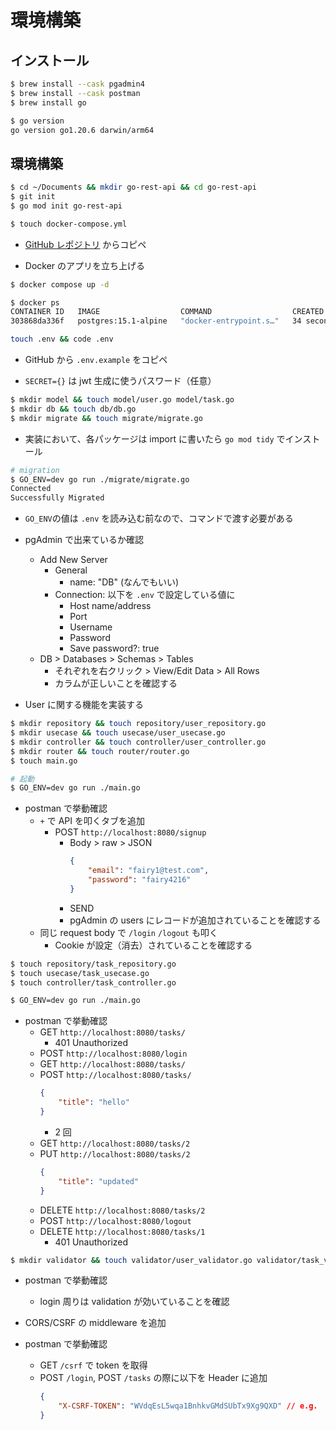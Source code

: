 # 環境構築

## インストール

```bash
$ brew install --cask pgadmin4
$ brew install --cask postman
$ brew install go

$ go version
go version go1.20.6 darwin/arm64
```

## 環境構築

```bash
$ cd ~/Documents && mkdir go-rest-api && cd go-rest-api
$ git init
$ go mod init go-rest-api

$ touch docker-compose.yml
```

-   [GitHub レポジトリ](https://github.com/GomaGoma676/echo-rest-api) からコピペ

-   Docker のアプリを立ち上げる

```bash
$ docker compose up -d

$ docker ps
CONTAINER ID   IMAGE                  COMMAND                  CREATED          STATUS          PORTS                    NAMES
303868da336f   postgres:15.1-alpine   "docker-entrypoint.s…"   34 seconds ago   Up 33 seconds   0.0.0.0:5434->5432/tcp   go-rest-api-dev-postgres-1
```

```bash
touch .env && code .env
```

-   GitHub から `.env.example` をコピペ

-   `SECRET={}` は jwt 生成に使うパスワード（任意）

```bash
$ mkdir model && touch model/user.go model/task.go
$ mkdir db && touch db/db.go
$ mkdir migrate && touch migrate/migrate.go
```

-   実装において、各パッケージは import に書いたら `go mod tidy` でインストール

```bash
# migration
$ GO_ENV=dev go run ./migrate/migrate.go
Connected
Successfully Migrated
```

-   `GO_ENV`の値は `.env` を読み込む前なので、コマンドで渡す必要がある

-   pgAdmin で出来ているか確認

    -   Add New Server
        -   General
            -   name: "DB" (なんでもいい)
        -   Connection: 以下を `.env` で設定している値に
            -   Host name/address
            -   Port
            -   Username
            -   Password
            -   Save password?: true
    -   DB > Databases > Schemas > Tables
        -   それぞれを右クリック > View/Edit Data > All Rows
        -   カラムが正しいことを確認する

-   User に関する機能を実装する

```bash
$ mkdir repository && touch repository/user_repository.go
$ mkdir usecase && touch usecase/user_usecase.go
$ mkdir controller && touch controller/user_controller.go
$ mkdir router && touch router/router.go
$ touch main.go
```

```bash
# 起動
$ GO_ENV=dev go run ./main.go
```

-   postman で挙動確認
    -   `+` で API を叩くタブを追加
        -   POST `http://localhost:8080/signup`
            -   Body > raw > JSON
                ```JSON
                {
                    "email": "fairy1@test.com",
                    "password": "fairy4216"
                }
                ```
            -   SEND
            -   pgAdmin の users にレコードが追加されていることを確認する
    -   同じ request body で `/login` `/logout` も叩く
        -   Cookie が設定（消去）されていることを確認する

```bash
$ touch repository/task_repository.go
$ touch usecase/task_usecase.go
$ touch controller/task_controller.go

$ GO_ENV=dev go run ./main.go
```

-   postman で挙動確認
    -   GET `http://localhost:8080/tasks/`
        -   401 Unauthorized
    -   POST `http://localhost:8080/login`
    -   GET `http://localhost:8080/tasks/`
    -   POST `http://localhost:8080/tasks/`
        ```JSON
        {
            "title": "hello"
        }
        ```
        -   2 回
    -   GET `http://localhost:8080/tasks/2`
    -   PUT `http://localhost:8080/tasks/2`
        ```JSON
        {
            "title": "updated"
        }
        ```
    -   DELETE `http://localhost:8080/tasks/2`
    -   POST `http://localhost:8080/logout`
    -   DELETE `http://localhost:8080/tasks/1`
        -   401 Unauthorized

```bash
$ mkdir validator && touch validator/user_validator.go validator/task_validator.go
```

-   postman で挙動確認

    -   login 周りは validation が効いていることを確認

-   CORS/CSRF の middleware を追加
-   postman で挙動確認
    -   GET `/csrf` で token を取得
    -   POST `/login`, POST `/tasks` の際に以下を Header に追加
        ```JSON
        {
            "X-CSRF-TOKEN": "WVdqEsL5wqa1BnhkvGMdSUbTx9Xg9QXD" // e.g.
        }
        ```
